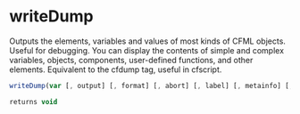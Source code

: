# writeDump

Outputs the elements, variables and values of most kinds of CFML objects. Useful for debugging. You can display the contents of simple and complex variables, objects, components, user-defined functions, and other elements. Equivalent to the cfdump tag, useful in cfscript.

```javascript
writeDump(var [, output] [, format] [, abort] [, label] [, metainfo] [, top] [, show] [, hide] [, keys] [, expand] [, showUDFs])
```

```javascript
returns void
```
